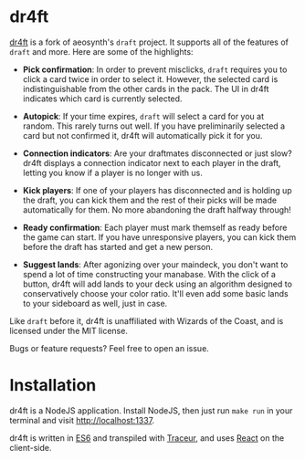 # dr4ft

[dr4ft](http://dr4ft.com) is a fork of aeosynth's `draft` project. It
supports all of the features of `draft` and more. Here are some of the
highlights:

  * **Pick confirmation**: In order to prevent misclicks, `draft` requires you to
    click a card twice in order to select it. However, the selected card is
indistinguishable from the other cards in the pack. The UI in dr4ft
indicates which card is currently selected.

  * **Autopick**: If your time expires, `draft` will select a card for you at
    random. This rarely turns out well. If you have preliminarily selected a
card but not confirmed it, dr4ft will automatically pick it for you.

  * **Connection indicators**: Are your draftmates disconnected or just slow?
    dr4ft displays a connection indicator next to each player in the
draft, letting you know if a player is no longer with us.

  * **Kick players**: If one of your players has disconnected and is holding up
    the draft, you can kick them and the rest of their picks will be made
automatically for them. No more abandoning the draft halfway through!

  * **Ready confirmation**: Each player must mark themself as ready before the
    game can start. If you have unresponsive players, you can kick them before
the draft has started and get a new person.

  * **Suggest lands**: After agonizing over your maindeck, you don't want to
    spend a lot of time constructing your manabase. With the click of a button,
dr4ft will add lands to your deck using an algorithm designed to
conservatively choose your color ratio. It'll even add some basic lands to your
sideboard as well, just in case.

Like `draft` before it, dr4ft is unaffiliated with Wizards of the Coast,
and is licensed under the MIT license.

Bugs or feature requests? Feel free to open an issue.

# Installation

dr4ft is a NodeJS application. Install NodeJS, then just run `make run`
in your terminal and visit [http://localhost:1337](http://localhost:1337).

dr4ft is written in [ES6] and transpiled with [Traceur], and uses [React]
on the client-side.

  [ES6]: https://github.com/lukehoban/es6features
  [Traceur]: https://github.com/google/traceur-compiler
  [React]: https://github.com/facebook/react
